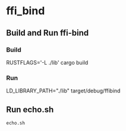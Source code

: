 # ffi_bind
## Build and Run ffi-bind
### Build
RUSTFLAGS='-L ./lib' cargo build

### Run
LD_LIBRARY_PATH="./lib" target/debug/ffibind

## Run echo.sh
`echo.sh`